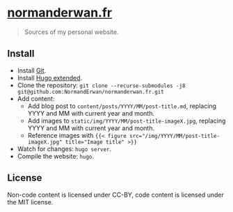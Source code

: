 # [normanderwan.fr](https://normanderwan.fr)

> Sources of my personal website.

## Install

- Install [Git](https://git-scm.com/).
- Install [Hugo extended](https://gohugo.io/getting-started/installing/).
- Clone the repository: `git clone --recurse-submodules -j8 git@github.com:NormandErwan/normanderwan.fr.git`
- Add content:
    - Add blog post to `content/posts/YYYY/MM/post-title.md`, replacing YYYY and MM with current year and month.
    - Add images to `static/img/YYYY/MM/post-title-imageX.jpg`, replacing YYYY and MM with current year and month.
    - Reference images with `{{< figure src="/img/YYYY/MM/post-title-imageX.jpg" title="Image title" >}}`
- Watch for changes: `hugo server`.
- Compile the website: `hugo`.

## License

Non-code content is licensed under CC-BY, code content is licensed under the MIT license.